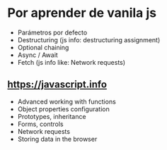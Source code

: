 # Por aprender de vanila js

- Parámetros por defecto
- Destructuring (js info: destructuring assignment)
- Optional chaining
- Async / Await
- Fetch (js info like: Network requests)

## <https://javascript.info>

- Advanced working with functions
- Object properties configuration
- Prototypes, inheritance
- Forms, controls
- Network requests
- Storing data in the browser
